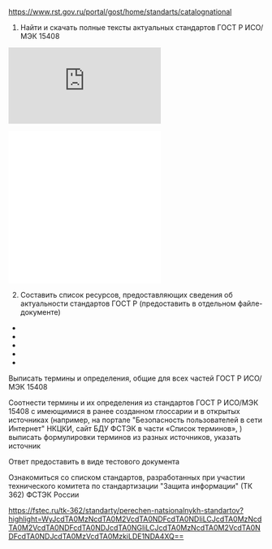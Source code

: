 https://www.rst.gov.ru/portal/gost/home/standarts/catalognational

1. Найти и скачать полные тексты актуальных стандартов ГОСТ Р ИСО/МЭК 15408

![ГОСТ Р ИСО/МЭК 15408 Часть 1](https://docs.google.com/viewer?url=https://github.com/neon2k21/lekcie-4kyrc-2cem/blob/main/Методы%20и%20стандарты%20оценки%20защищенности%20компьютерных%20систем/Практика/Часть1.pdf)

![ГОСТ Р ИСО/МЭК 15408 Часть 2](Часть2.pdf)
![ГОСТ Р ИСО/МЭК 15408 Часть 3](./Часть3pdf.pdf)

2. Составить список ресурсов, предоставляющих сведения об актуальности стандартов ГОСТ Р (предоставить в отдельном файле-документе)

-   
-   
-   
-   
-   
Выписать термины и определения, общие для всех частей ГОСТ Р ИСО/МЭК 15408

Соотнести термины и их определения из стандартов ГОСТ Р ИСО/МЭК 15408 с имеющимися в ранее созданном глоссарии и в открытых источниках (например, на портале "Безопасность пользователей в сети Интернет" НКЦКИ, сайт БДУ ФСТЭК в части «Список терминов», ) выписать формулировки терминов из разных источников, указать источник

Ответ предоставить в виде тестового документа
 

Ознакомиться со списком стандартов, разработанных при участии технического комитета по стандартизации "Защита информации" (ТК 362) ФСТЭК России

https://fstec.ru/tk-362/standarty/perechen-natsionalnykh-standartov?highlight=WyJcdTA0MzNcdTA0M2VcdTA0NDFcdTA0NDIiLCJcdTA0MzNcdTA0M2VcdTA0NDFcdTA0NDJcdTA0NGIiLCJcdTA0MzNcdTA0M2VcdTA0NDFcdTA0NDJcdTA0MzVcdTA0MzkiLDE1NDA4XQ==